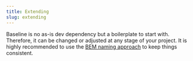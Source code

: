 ```yaml
---
title: Extending
slug: extending
---
```


Baseline is no as-is dev dependency but a boilerplate to start with. Therefore, it can be changed or adjusted at any stage of your project. It is highly recommended to use the [BEM naming approach](http://getbem.com/naming/) to keep things consistent.
